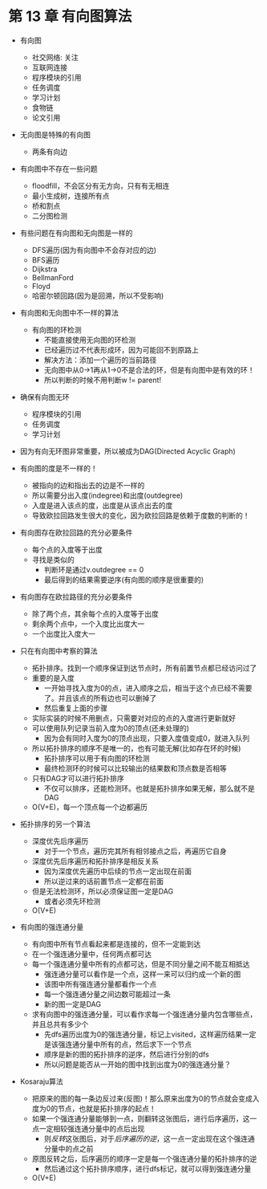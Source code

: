 # 第 13 章 有向图算法

- 有向图
  - 社交网络: 关注
  - 互联网连接
  - 程序模块的引用
  - 任务调度
  - 学习计划
  - 食物链
  - 论文引用

- 无向图是特殊的有向图
  - 两条有向边

- 有向图中不存在一些问题
  - floodfill，不会区分有无方向，只有有无相连
  - 最小生成树，连接所有点
  - 桥和割点
  - 二分图检测

- 有些问题在有向图和无向图是一样的
  - DFS遍历(因为有向图中不会存对应的边)
  - BFS遍历
  - Dijkstra
  - BellmanFord
  - Floyd
  - 哈密尔顿回路(因为是回溯，所以不受影响)

- 有向图和无向图中不一样的算法
  - 有向图的环检测
    - 不能直接使用无向图的环检测
    - 已经遍历过不代表形成环，因为可能回不到原路上
    - 解决方法：添加一个遍历的当前路径
    - 无向图中从0->1再从1->0不是合法的环，但是有向图中是有效的环！
    - 所以判断的时候不用判断w != parent!

- 确保有向图无环
  - 程序模块的引用
  - 任务调度
  - 学习计划

- 因为有向无环图非常重要，所以被成为DAG(Directed Acyclic Graph)

- 有向图的度是不一样的！
  - 被指向的边和指出去的边是不一样的
  - 所以需要分出入度(indegree)和出度(outdegree)
  - 入度是进入该点的度，出度是从该点出去的度
  - 导致欧拉回路发生很大的变化，因为欧拉回路是依赖于度数的判断的！

- 有向图存在欧拉回路的充分必要条件
  - 每个点的入度等于出度
  - 寻找是类似的
    - 判断环是通过v.outdegree == 0
    - 最后得到的结果需要逆序(有向图的顺序是很重要的)

- 有向图存在欧拉路径的充分必要条件
  - 除了两个点，其余每个点的入度等于出度
  - 剩余两个点中，一个入度比出度大一
  - 一个出度比入度大一

- 只在有向图中考察的算法
  - 拓扑排序。找到一个顺序保证到达节点时，所有前置节点都已经访问过了
  - 重要的是入度
    - 一开始寻找入度为0的点，进入顺序之后，相当于这个点已经不需要了。并且该点的所有边也可以删掉了
    - 然后重复上面的步骤
  - 实际实装的时候不用删点，只需要对对应的点的入度进行更新就好
  - 可以使用队列记录当前入度为0的顶点(还未处理的)
    - 因为会有同时入度为0的顶点出现，只要入度值变成0，就进入队列
  - 所以拓扑排序的顺序不是唯一的，也有可能无解(比如存在环的时候)
    - 拓扑排序可以用于有向图的环检测
    - 最终检测环的时候可以比较输出的结果数和顶点数是否相等
  - 只有DAG才可以进行拓扑排序
    - 不仅可以排序，还能检测环。也就是拓扑排序如果无解，那么就不是DAG
  - O(V+E)，每一个顶点每一个边都遍历
  
- 拓扑排序的另一个算法
  - 深度优先后序遍历
    - 对于一个节点，遍历完其所有相邻接点之后，再遍历它自身
  - 深度优先后序遍历和拓扑排序是相反关系
    - 因为深度优先遍历中后续的节点一定出现在前面
    - 所以逆过来的话前置节点一定都在前面
  - 但是无法检测环，所以必须保证图一定是DAG
    - 或者必须先环检测
  - O(V+E)

- 有向图的强连通分量
  - 有向图中所有节点看起来都是连接的，但不一定能到达
  - 在一个强连通分量中，任何两点都可达
  - 每一个强连通分量中所有的点都可达，但是不同分量之间不能互相抵达
    - 强连通分量可以看作是一个点，这样一来可以归约成一个新的图
    - 该图中所有强连通分量都看作一个点
    - 每一个强连通分量之间边数可能超过一条
    - 新的图一定是DAG
  - 求有向图中的强连通分量，可以看作求每一个强连通分量内包含哪些点，并且总共有多少个
    - 先dfs遍历出度为0的强连通分量，标记上visited，这样遍历结果一定是该强连通分量中所有的点，然后求下一个节点
    - 顺序是新的图的拓扑排序的逆序，然后进行分别的dfs
    - 所以问题是能否从一开始的图中找到出度为0的强连通分量？

- Kosaraju算法
  - 把原来的图的每一条边反过来(反图)！那么原来出度为0的节点就会变成入度为0的节点，也就是拓扑排序的起点！
  - 如果一个强连通分量能够到一点，则翻转这张图后，进行后序遍历，这一点一定相较强连通分量中的点后出现
    - 则*反转*这张图后，对于*后序遍历的逆*，这一点一定出现在这个强连通分量中的点之前
  - 原图反转之后，后序遍历的顺序一定是每一个强连通分量的拓扑排序的逆
    - 然后通过这个拓扑排序顺序，进行dfs标记，就可以得到强连通分量
  - O(V+E)
  